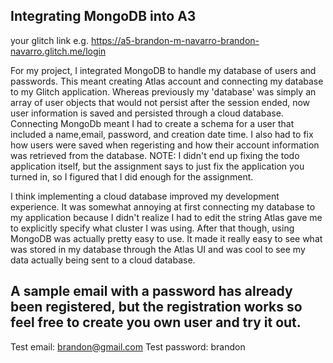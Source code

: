 ## Integrating MongoDB into A3

your glitch link e.g. https://a5-brandon-m-navarro-brandon-navarro.glitch.me/login

  For my project, I integrated MongoDB to handle my database of users and passwords. This meant creating Atlas account and connecting my database to my Glitch
application. Whereas previously my 'database' was simply an array of user objects that would not persist after the session ended, now user information is saved
and persisted through a cloud database. Connecting MongoDb meant I had to create a schema for a user that included a name,email, password, and creation date time.
I also had to fix how users were saved when regeristing and how their account information was retrieved from the database. NOTE: I didn't end up fixing the todo 
application itself, but the assignment says to just fix the application you turned in, so I figured that I did enough for the assignment.

  I think implementing a cloud database improved my development experience. It was somewhat annoying at first connecting my database to my application because I 
didn't realize I had to edit the string Atlas gave me to explicitly specify what cluster I was using. After that though, using MongoDB was actually pretty easy to use.
It made it really easy to see what was stored in my database through the Atlas UI and was cool to see my data actually being sent to a cloud database.

## A sample email with a password has already been registered, but the registration works so feel free to create you own user and try it out. ##

  Test email:      brandon@gmail.com
  Test password:   brandon